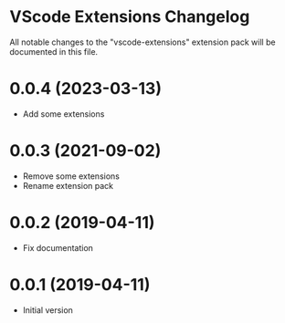 # VScode Extensions Changelog

All notable changes to the "vscode-extensions" extension pack will be documented in this file.

<a name="0.0.4"></a>

# 0.0.4 (2023-03-13)

- Add some extensions

<a name="0.0.3"></a>

# 0.0.3 (2021-09-02)

- Remove some extensions
- Rename extension pack

<a name="0.0.2"></a>

# 0.0.2 (2019-04-11)

- Fix documentation

<a name="0.0.1"></a>

# 0.0.1 (2019-04-11)

- Initial version
